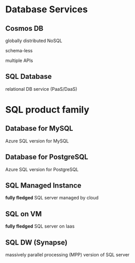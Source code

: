 # Database Services

## Cosmos DB

globally distributed NoSQL

schema-less

multiple APIs

## SQL Database

relational DB service (PaaS/DaaS)

# SQL product family

## Database for MySQL

Azure SQL version for MySQL

## Database for PostgreSQL

Azure SQL version for PostgreSQL

## SQL Managed Instance

**fully fledged** SQL server managed by cloud

## SQL on VM

**fully fledged** SQL server on Iaas

## SQL DW (Synapse)

massively parallel processing (MPP) version of SQL server